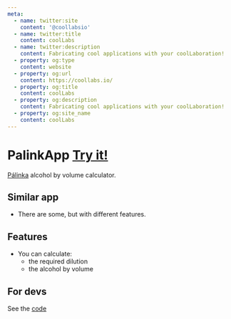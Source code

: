```yaml
---
meta:
  - name: twitter:site
    content: '@coollabsio'
  - name: twitter:title
    content: coolLabs
  - name: twitter:description
    content: Fabricating cool applications with your coolLaboration!
  - property: og:type
    content: website
  - property: og:url
    content: https://coollabs.io/
  - property: og:title
    content: coolLabs
  - property: og:description
    content: Fabricating cool applications with your coolLaboration!
  - property: og:site_name
    content: coolLabs
---
```


# PalinkApp <span class="text-xl">[Try it!](https://palinkapp.coollabs.io/#/)</span>
[Pálinka](https://en.wikipedia.org/wiki/P%C3%A1linka) alcohol by volume calculator.

## Similar app
- There are some, but with different features.

## Features
- You can calculate:
    - the required dilution
    - the alcohol by volume

## For devs
See the [code](https://github.com/coollabsio/palinkapp.coollabs.io)
